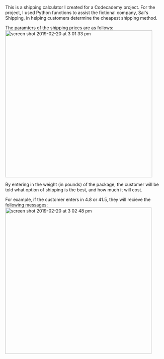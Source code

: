 This is a shipping calculator I created for a Codecademy project. 
For the project, I used Python functions to assist the fictional company, Sal's Shipping, in helping customers determine the cheapest shipping method. 

The paramters of the shipping prices are as follows:
<br>
<img width="467" alt="screen shot 2019-02-20 at 3 01 33 pm" src="https://user-images.githubusercontent.com/46868984/53097251-518e8b80-3521-11e9-9f35-bb41ec687ee2.png">


By entering in the weight (in pounds) of the package, the customer will be told what option of shipping is the best, and how much it will cost. 

For example, if the customer enters in 4.8 or 41.5, they will recieve the following messages:
<img width="465" alt="screen shot 2019-02-20 at 3 02 48 pm" src="https://user-images.githubusercontent.com/46868984/53097218-3885da80-3521-11e9-8538-088dd915468e.png">

